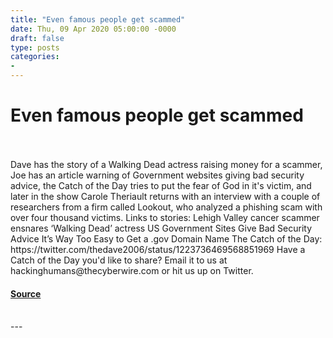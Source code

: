 ```yaml
---
title: "Even famous people get scammed"
date: Thu, 09 Apr 2020 05:00:00 -0000
draft: false
type: posts
categories: 
- 
---
```

# Even famous people get scammed

<br/>

<br/>
Dave has the story of a Walking Dead actress raising money for a scammer, Joe has an article warning of Government websites giving bad security advice, the Catch of the Day tries to put the fear of God in it's victim, and later in the show Carole Theriault returns with an interview with a couple of researchers from a firm called Lookout, who analyzed a phishing scam with over four thousand victims. Links to stories: Lehigh Valley cancer scammer ensnares ‘Walking Dead’ actress US Government Sites Give Bad Security Advice It’s Way Too Easy to Get a .gov Domain Name The Catch of the Day: https://twitter.com/thedave2006/status/1223736469568851969 Have a Catch of the Day you'd like to share? Email it to us at hackinghumans@thecyberwire.com or hit us up on Twitter.

#### [Source](https://thecyberwire.com/podcasts/hacking-humans/93/notes)

<br/>
---
